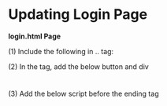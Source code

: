 # Updating Login Page


**login.html Page**

(1) Include the following in <head>..</head> tag:

<meta name="google-signin-client_id" content="YOUR CLIENT ID HERE">
<script src="https://ajax.googleapis.com/ajax/libs/jquery/1.12.4/jquery.min.js"></script>
<script src="https://apis.google.com/js/client:platform.js?onload=start" async defer></script>
<script>
  function start() {
    gapi.load('auth2', function() {
      auth2 = gapi.auth2.init({
        client_id: 'YOUR CLIENT ID HERE'
      });
    });
  }
</script>


(2) In the <body> tag, add the below button and div


<div id="signinButton" style="padding: 5px;margin-top:10px;text-align: center;">
  <span class="g-signin2"
    data-scope="profile openid email"
    data-client_id="YOUR CLIENT ID HERE"
    data-redirecturi="postmessage"
    data-accesstype="offline"
    data-cookiepolicy="single_host_origin"
    data-callback="signInCallback"
    data-approvalprompt="force">
  </span>
</div>   

<div id="result"></div>

(3) Add the below script before the ending </body> tag


<script>
  $('#signinButton').click(function() {
    function signInCallback(authResult){
      if (authResult['code']){
        $('#signinButton').attr('style', 'display: none');
        $.ajax({
          type: 'POST',
          url: '/gconnect?state={{STATE}}',
          headers: {
          'X-Requested-With': 'XMLHttpRequest'
          },
          contentType: 'application/octet-stream; charset=utf-8',
          success:function(result){
            $('#result').html('Login Successful!</br>'+ result + '</br>Redirecting...')
                 setTimeout(function() {
                  window.location.href = "/";
                 }, 2000);
          },
          processData:false,
          data:authResult['code']
        });
      } else{
        // handle error
        console.log('There was an error: ' + authResult['error']);
        $('#result').html('Failed to make a server-side call. Check your configuration and console.');
      }
    }
    auth2.grantOfflineAccess().then(signInCallback);
  });
</script>
